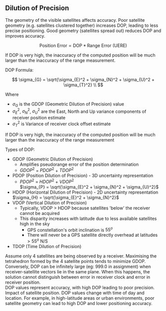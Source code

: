 ## Dilution of Precision

The geometry of the visible satellites affects accuracy. Poor satellite geometry (e.g. satellites clustered together) increases DOP, leading to less precise positioning. Good geometry (satellites spread out) reduces DOP and improves accuracy.

$$
\text{Position Error} = \text{DOP}* \text{Range Error (UERE)}
$$

If DOP is very high, the inaccuracy of the computed position will be much larger than the inaccuracy of the range measurement.

DOP Formula:

$$
\sigma_{G} = \sqrt{\sigma_{E}^2 + \sigma_{N}^2 + \sigma_{U}^2 + \sigma_{T}^2} \\
$$

Where
- $\sigma_{G}$ is the GDOP (Geometric Dilution of Precision) value
- $\sigma_{E}^2$, $\sigma_{N}^2$, $\sigma_{U}^2$ are the East, North and Up variance components of receiver position estimate 
- $\sigma_{T}^2$ is Variance of receiver clock offset estimate

If DOP is very high, the inaccuracy of the computed position will be much larger than the inaccuracy of the range measurement

Types of DOP:
- GDOP (Geometric Dilution of Precision)
  - Amplifies pseudorange error of the position determination
  - $GDOP^2$ = $PDOP^2$ + $TDOP^2$
- PDOP (Position Dilution of Precision) - 3D uncertainty representation
  - $PDOP^2$ = $HDOP^2$ + $VDOP^2$ \
$\sigma_{P} = \sqrt{\sigma_{E}^2 + \sigma_{N}^2 + \sigma_{U}^2}$
- HDOP (Horizontal Dilution of Precision)  - 2D uncertainty representation \
$\sigma_{H} = \sqrt{\sigma_{E}^2 + \sigma_{N}^2}$
- VDOP (Vertical Dilution of Precision)
  - Typically, VDOP > HDOP because satellites 'below' the receiver cannot be acquired
  - This disparity increases with latitude due to less available satellites high in the sky
    - GPS constellation's orbit inclination is $55^o$
    - There will never be a GPS satellite directly overhead at latitudes $>55^o$ N/S
- TDOP (Time Dilution of Precision)

Assume only 4 satellites are being observed by a receiver. Maximising the tetrahedron formed by the 4 satellite points tends to minimize GDOP. \
Conversely, DOP can be infinitely large (eg: 999.0 in assignment) when receiver-satellite vectors lie in the same plane.
When this happens, the solution cannot distinguish between error in receiver clock and error in receiver position.
\
DOP values represent accuracy, with high DOP leading to poor precision. Impact of satellite position.
DOP values change with time of day and location. 
For example, in high-latitude areas or urban environments, poor satellite geometry can lead to high DOP and lower positioning accuracy.
